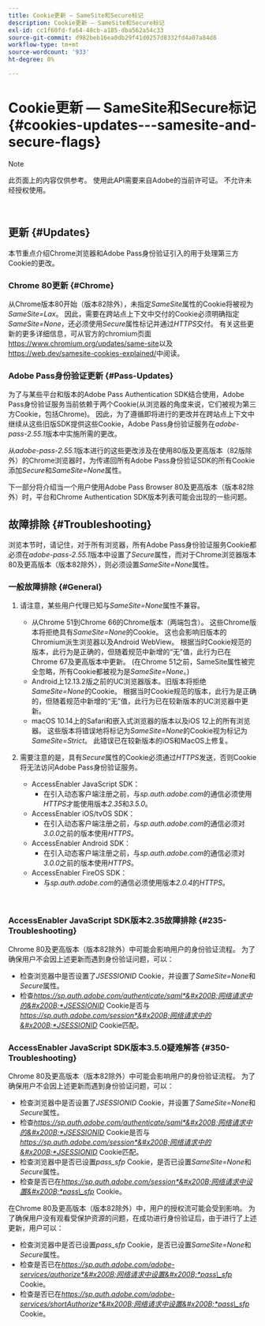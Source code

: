 ```yaml
---
title: Cookie更新 — SameSite和Secure标记
description: Cookie更新 — SameSite和Secure标记
exl-id: cc1f60fd-fa64-48cb-a185-dba562a54c33
source-git-commit: d982beb16ea0db29f41d0257d8332fd4a07a84d8
workflow-type: tm+mt
source-wordcount: '933'
ht-degree: 0%

---
```


# Cookie更新 — SameSite和Secure标记 {#cookies-updates---samesite-and-secure-flags}

>[!NOTE]
>
>此页面上的内容仅供参考。 使用此API需要来自Adobe的当前许可证。 不允许未经授权使用。

</br>


## 更新 {#Updates}

本节重点介绍Chrome浏览器和Adobe Pass身份验证引入的用于处理第三方Cookie的更改。



### Chrome 80更新 {#Chrome}

从Chrome版本80开始（版本82除外），未指定&#x200B;*SameSite*&#x200B;属性的Cookie将被视为&#x200B;*SameSite=Lax*。 因此，需要在跨站点上下文中交付的Cookie必须明确指定&#x200B;*SameSite=None*，还必须使用&#x200B;*Secure*&#x200B;属性标记并通过&#x200B;*HTTPS*&#x200B;交付。 有关这些更新的更多详细信息，可从官方的chromium页面<https://www.chromium.org/updates/same-site>以及<https://web.dev/samesite-cookies-explained/>中阅读。


### Adobe Pass身份验证更新 {#Pass-Updates}

为了与某些平台和版本的Adobe Pass Authentication SDK结合使用，Adobe Pass身份验证服务当前依赖于两个Cookie(从浏览器的角度来说，它们被视为第三方Cookie，包括Chrome)。 因此，为了遵循即将进行的更改并在跨站点上下文中继续从这些旧版SDK提供这些Cookie，Adobe Pass身份验证服务在&#x200B;*adobe-pass-2.55.1*&#x200B;版本中实施所需的更改。

从&#x200B;*adobe-pass-2.55.1*&#x200B;版本进行的这些更改涉及在使用80版及更高版本（82版除外）的Chrome浏览器时，为传递回所有Adobe Pass身份验证SDK的所有Cookie添加&#x200B;*Secure*&#x200B;和&#x200B;*SameSite=None*&#x200B;属性。

下一部分将介绍当一个用户使用Adobe Pass Browser 80及更高版本（版本82除外）时，平台和Chrome Authentication SDK版本列表可能会出现的一些问题。

## 故障排除 {#Troubleshooting}

浏览本节时，请记住，对于所有浏览器，所有Adobe Pass身份验证服务Cookie都必须在&#x200B;*adobe-pass-2.55.1*&#x200B;版本中设置了&#x200B;*Secure*&#x200B;属性，而对于Chrome浏览器版本80及更高版本（版本82除外），则必须设置&#x200B;*SameSite=None*&#x200B;属性。


### 一般故障排除 {#General}

1. 请注意，某些用户代理已知与&#x200B;*SameSite=None*&#x200B;属性不兼容。

   - 从Chrome 51到Chrome 66的Chrome版本（两端包含）。 这些Chrome版本将拒绝具有&#x200B;*SameSite=None*&#x200B;的Cookie。 这也会影响旧版本的Chromium派生浏览器以及Android WebView。 根据当时Cookie规范的版本，此行为是正确的，但随着规范中新增的“无”值，此行为已在Chrome 67及更高版本中更新。 (在Chrome 51之前，SameSite属性被完全忽略，所有Cookie都被视为是&#x200B;*SameSite=None*。)
   - Android上12.13.2版之前的UC浏览器版本。旧版本将拒绝&#x200B;*SameSite=None*&#x200B;的Cookie。 根据当时Cookie规范的版本，此行为是正确的，但随着规范中新增的“无”值，此行为已在较新版本的UC浏览器中更新。
   - macOS 10.14上的Safari和嵌入式浏览器的版本以及iOS 12上的所有浏览器。 这些版本将错误地将标记为&#x200B;*SameSite=None*&#x200B;的Cookie视为标记为&#x200B;*SameSite=Strict*。 此错误已在较新版本的iOS和MacOS上修复。


1. 需要注意的是，具有&#x200B;*Secure*&#x200B;属性的Cookie必须通过&#x200B;*HTTPS*&#x200B;发送，否则Cookie将无法访问Adobe Pass身份验证服务。

   - AccessEnabler JavaScript SDK：
      - 在引入动态客户端注册之前，与&#x200B;*sp.auth.adobe.com*&#x200B;的通信必须使用&#x200B;*HTTPS*&#x200B;才能使用版本&#x200B;*2.35*&#x200B;和&#x200B;*3.5.0*。
   - AccessEnabler iOS/tvOS SDK：
      - 在引入动态客户端注册之前，与&#x200B;*sp.auth.adobe.com*&#x200B;的通信必须对&#x200B;*3.0.0*&#x200B;之前的版本使用&#x200B;*HTTPS*。
   - AccessEnabler Android SDK：
      - 在引入动态客户端注册之前，与&#x200B;*sp.auth.adobe.com*&#x200B;的通信必须对&#x200B;*3.0.0*&#x200B;之前的版本使用&#x200B;*HTTPS*。
   - AccessEnabler FireOS SDK：
      - 与&#x200B;*sp.auth.adobe.com*&#x200B;的通信必须使用版本&#x200B;*2.0.4*&#x200B;的&#x200B;*HTTPS*。

</br>

### AccessEnabler JavaScript SDK版本2.35故障排除 {#235-Troubleshooting}

Chrome 80及更高版本（版本82除外）中可能会影响用户的身份验证流程。 为了确保用户不会因上述更新而遇到身份验证问题，可以：

- 检查浏览器中是否设置了&#x200B;*JSESSIONID* Cookie，并设置了&#x200B;*SameSite=None*&#x200B;和&#x200B;*Secure*&#x200B;属性。
- 检查&#x200B;*https://sp.auth.adobe.com/authenticate/saml*&#x200B;网络请求中的&#x200B;*JSESSIONID* Cookie是否与&#x200B;*https://sp.auth.adobe.com/session*&#x200B;网络请求中的&#x200B;*JSESSIONID* Cookie匹配。


### AccessEnabler JavaScript SDK版本3.5.0疑难解答 {#350-Troubleshooting}

Chrome 80及更高版本（版本82除外）中可能会影响用户的身份验证流程。 为了确保用户不会因上述更新而遇到身份验证问题，可以：

- 检查浏览器中是否设置了&#x200B;*JSESSIONID* Cookie，并设置了&#x200B;*SameSite=None*&#x200B;和&#x200B;*Secure*&#x200B;属性。
- 检查&#x200B;*https://sp.auth.adobe.com/authenticate/saml*&#x200B;网络请求中的&#x200B;*JSESSIONID* Cookie是否与&#x200B;*https://sp.auth.adobe.com/session*&#x200B;网络请求中的&#x200B;*JSESSIONID* Cookie匹配。
- 检查浏览器中是否已设置&#x200B;*pass\_sfp* Cookie，是否已设置&#x200B;*SameSite=None*&#x200B;和&#x200B;*Secure*&#x200B;属性。
- 检查是否已在&#x200B;*https://sp.auth.adobe.com/session*&#x200B;网络请求中设置&#x200B;*pass\_sfp* Cookie。


在Chrome 80及更高版本（版本82除外）中，用户的授权流可能会受到影响。 为了确保用户没有观看受保护资源的问题，在成功进行身份验证后，由于进行了上述更新，用户可以：

- 检查浏览器中是否已设置&#x200B;*pass\_sfp* Cookie，是否已设置&#x200B;*SameSite=None*&#x200B;和&#x200B;*Secure*&#x200B;属性。
- 检查是否已在&#x200B;*https://sp.auth.adobe.com/adobe-services/authorize*&#x200B;网络请求中设置&#x200B;*pass\_sfp* Cookie。
- 检查是否已在&#x200B;*https://sp.auth.adobe.com/adobe-services/shortAuthorize*&#x200B;网络请求中设置&#x200B;*pass\_sfp* Cookie。
